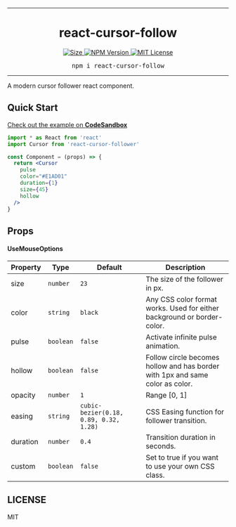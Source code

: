 <hr>
<div align="center">
  <h1 align="center">
    react-cursor-follow
  </h1>
</div>

<p align="center">
  <a aria-label="Size" href="v">
    <img alt="Size" src="https://img.shields.io/bundlephobia/min/react-cursor-follow">
  </a>
  <a aria-label="NPM version" href="https://www.npmjs.com/package/@react-hook/mouse-position">
    <img alt="NPM Version" src="https://img.shields.io/npm/v/react-cursor-follow">
  </a>
  <a aria-label="License" href="https://jaredlunde.mit-license.org/">
    <img alt="MIT License" src="https://img.shields.io/npm/l/react-cursor-follow">
  </a>
</p>

<pre align="center">npm i react-cursor-follow</pre>
<hr>

A modern cursor follower react component.

## Quick Start

[Check out the example on **CodeSandbox**](https://codesandbox.io/s/react-cursor-follow-example-7emj2?file=/src/App.js)

```jsx harmony
import * as React from 'react'
import Cursor from 'react-cursor-follower'

const Component = (props) => {
  return <Cursor 
	pulse
	color="#E1AD01"
	duration={1}
	size={45}
	hollow
  />
}
```

## Props

#### UseMouseOptions

| Property   | Type     | Default | Description                                                                                            |
| ---------- | -------- | ------- | ------------------------------------------------------------------------------------------------------ |
| size | `number` | `23`     | The size of the follower in px. |
| color | `string` | `black`     | Any CSS color format works. Used for either background or border-color. |
| pulse | `boolean` | `false`    | Activate infinite pulse animation. |
| hollow | `boolean` | `false`    | Follow circle becomes hollow and has border with 1px and same color as color. |
| opacity | `number` | `1`    | Range [0, 1] |
| easing | `string` | `cubic-bezier(0.18, 0.89, 0.32, 1.28)`    | CSS Easing function for follower transition. |
| duration | `number` | `0.4`    | Transition duration in seconds. |
| custom | `boolean` | `false`    | Set to true if you want to use your own CSS class. |

## LICENSE

MIT